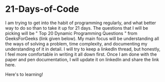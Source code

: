 # 21-Days-of-Code
I am trying to get into the habit of programming regularly, and what better way to do so than to take it up for 21 days. The questions that I will be picking will be " Top 20 Dynamic Programming Questions " from GeeksForGeeks (link given below). My main focus will be understanding all the ways of solving a problem, time complexity, and documenting my understanding of it in detail. I will try to keep a linkedIn thread, but honestly, I feel more comfortable in writing it all down first. Once I am done with the paper and pen documentation, I will update it on linkedIn and share the link here.

Here's to learning!
